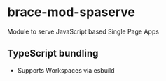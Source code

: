 # brace-mod-spaserve
Module to serve JavaScript based Single Page Apps


## TypeScript bundling

- Supports Workspaces via esbuild

